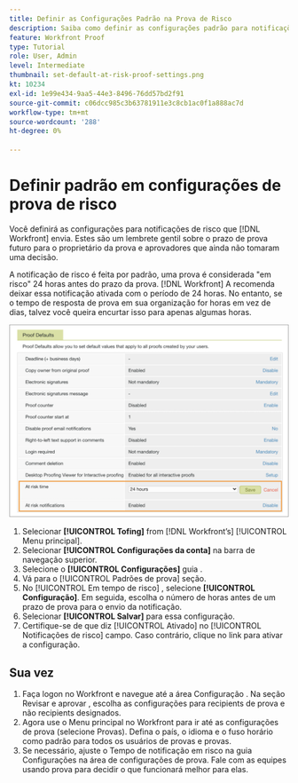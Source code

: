 ```yaml
---
title: Definir as Configurações Padrão na Prova de Risco
description: Saiba como definir as configurações padrão para notificações de prova de risco como parte das configurações de verificação de provas .
feature: Workfront Proof
type: Tutorial
role: User, Admin
level: Intermediate
thumbnail: set-default-at-risk-proof-settings.png
kt: 10234
exl-id: 1e99e434-9aa5-44e3-8496-76dd57bd2f91
source-git-commit: c06dcc985c3b63781911e3c8cb1ac0f1a888ac7d
workflow-type: tm+mt
source-wordcount: '288'
ht-degree: 0%

---
```


# Definir padrão em configurações de prova de risco

Você definirá as configurações para notificações de risco que [!DNL Workfront] envia. Estes são um lembrete gentil sobre o prazo de prova futuro para o proprietário da prova e aprovadores que ainda não tomaram uma decisão.

A notificação de risco é feita por padrão, uma prova é considerada &quot;em risco&quot; 24 horas antes do prazo da prova. [!DNL Workfront] A recomenda deixar essa notificação ativada com o período de 24 horas. No entanto, se o tempo de resposta de prova em sua organização for horas em vez de dias, talvez você queira encurtar isso para apenas algumas horas.

![Configurações de prova para notificações de risco](assets/proof-system-setups-at-risk-default-1.png)

1. Selecionar **[!UICONTROL Tofing]** from [!DNL Workfront’s] [!UICONTROL Menu principal].
1. Selecionar **[!UICONTROL Configurações da conta]** na barra de navegação superior.
1. Selecione o **[!UICONTROL Configurações]** guia .
1. Vá para o [!UICONTROL Padrões de prova] seção.
1. No [!UICONTROL Em tempo de risco] , selecione **[!UICONTROL Configuração]**. Em seguida, escolha o número de horas antes de um prazo de prova para o envio da notificação.
1. Selecionar **[!UICONTROL Salvar]** para essa configuração.
1. Certifique-se de que diz [!UICONTROL Ativado] no [!UICONTROL Notificações de risco] campo. Caso contrário, clique no link para ativar a configuração.

## Sua vez

1. Faça logon no Workfront e navegue até a área Configuração . Na seção Revisar e aprovar , escolha as configurações para recipients de prova e não recipients designados.
1. Agora use o Menu principal no Workfront para ir até as configurações de prova (selecione Provas). Defina o país, o idioma e o fuso horário como padrão para todos os usuários de provas e provas.
1. Se necessário, ajuste o Tempo de notificação em risco na guia Configurações na área de configurações de prova. Fale com as equipes usando prova para decidir o que funcionará melhor para elas.

<!--
Lean More URLs
-->
